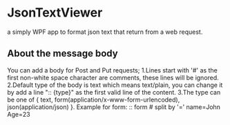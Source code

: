 # JsonTextViewer #
a simply WPF app to format json text that return from a web request.

## About the message body ##
You can add a body for Post and Put requests;
1.Lines start with '#' as the first non-white space character are comments, these lines will be ignored.
2.Default type of the body is text which means text/plain, you can change it by add a line ":: {type}" as the first valid line of the content.
3.The type can be one of { text, form(application/x-www-form-urlencoded), json(application/json) }.
Example for form:
    :: form
	# split by '='
    name=John
    Age=23
